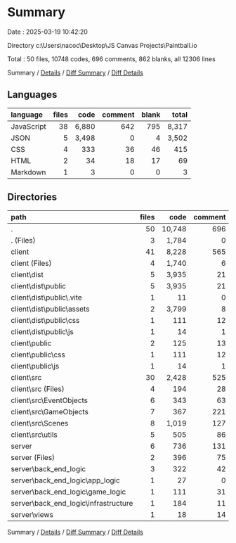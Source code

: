 # Summary

Date : 2025-03-19 10:42:20

Directory c:\\Users\\nacoc\\Desktop\\JS Canvas Projects\\Paintball.io

Total : 50 files,  10748 codes, 696 comments, 862 blanks, all 12306 lines

Summary / [Details](details.md) / [Diff Summary](diff.md) / [Diff Details](diff-details.md)

## Languages
| language | files | code | comment | blank | total |
| :--- | ---: | ---: | ---: | ---: | ---: |
| JavaScript | 38 | 6,880 | 642 | 795 | 8,317 |
| JSON | 5 | 3,498 | 0 | 4 | 3,502 |
| CSS | 4 | 333 | 36 | 46 | 415 |
| HTML | 2 | 34 | 18 | 17 | 69 |
| Markdown | 1 | 3 | 0 | 0 | 3 |

## Directories
| path | files | code | comment | blank | total |
| :--- | ---: | ---: | ---: | ---: | ---: |
| . | 50 | 10,748 | 696 | 862 | 12,306 |
| . (Files) | 3 | 1,784 | 0 | 2 | 1,786 |
| client | 41 | 8,228 | 565 | 679 | 9,472 |
| client (Files) | 4 | 1,740 | 6 | 11 | 1,757 |
| client\\dist | 5 | 3,935 | 21 | 124 | 4,080 |
| client\\dist\\public | 5 | 3,935 | 21 | 124 | 4,080 |
| client\\dist\\public\\.vite | 1 | 11 | 0 | 0 | 11 |
| client\\dist\\public\\assets | 2 | 3,799 | 8 | 106 | 3,913 |
| client\\dist\\public\\css | 1 | 111 | 12 | 15 | 138 |
| client\\dist\\public\\js | 1 | 14 | 1 | 3 | 18 |
| client\\public | 2 | 125 | 13 | 18 | 156 |
| client\\public\\css | 1 | 111 | 12 | 15 | 138 |
| client\\public\\js | 1 | 14 | 1 | 3 | 18 |
| client\\src | 30 | 2,428 | 525 | 526 | 3,479 |
| client\\src (Files) | 4 | 194 | 28 | 39 | 261 |
| client\\src\\EventObjects | 6 | 343 | 63 | 86 | 492 |
| client\\src\\GameObjects | 7 | 367 | 221 | 94 | 682 |
| client\\src\\Scenes | 8 | 1,019 | 127 | 204 | 1,350 |
| client\\src\\utils | 5 | 505 | 86 | 103 | 694 |
| server | 6 | 736 | 131 | 181 | 1,048 |
| server (Files) | 2 | 396 | 75 | 91 | 562 |
| server\\back_end_logic | 3 | 322 | 42 | 80 | 444 |
| server\\back_end_logic\\app_logic | 1 | 27 | 0 | 6 | 33 |
| server\\back_end_logic\\game_logic | 1 | 111 | 31 | 29 | 171 |
| server\\back_end_logic\\infrastructure | 1 | 184 | 11 | 45 | 240 |
| server\\views | 1 | 18 | 14 | 10 | 42 |

Summary / [Details](details.md) / [Diff Summary](diff.md) / [Diff Details](diff-details.md)